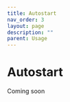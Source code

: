 ```yaml
---
title: Autostart
nav_order: 3
layout: page
description: ""
parent: Usage
---
```

# Autostart

Coming soon